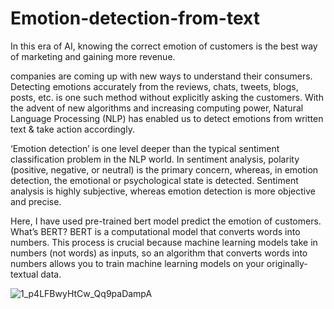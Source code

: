 # Emotion-detection-from-text


   In this era of AI, knowing the correct emotion of customers is the best way of marketing and gaining more revenue.
 
   companies are coming up with new ways to understand their consumers. Detecting emotions accurately from the reviews, chats, tweets, blogs, posts, etc. is one such method without explicitly asking the customers. With the advent of new algorithms and increasing computing power, Natural Language Processing (NLP) has enabled us to detect emotions from written text & take action accordingly.

   ‘Emotion detection’ is one level deeper than the typical sentiment classification problem in the NLP world. In sentiment analysis, polarity (positive, negative, or neutral) is the primary concern, whereas, in emotion detection, the emotional or psychological state is detected. Sentiment analysis is highly subjective, whereas emotion detection is more objective and precise.

 
   Here, I have used pre-trained bert model predict the emotion of customers.
 What’s BERT? BERT is a computational model that converts words into numbers. This process is crucial because machine learning models take in numbers (not words) as inputs, so an algorithm that converts words into numbers allows you to train machine learning models on your originally-textual data.
 
![1_p4LFBwyHtCw_Qq9paDampA](https://user-images.githubusercontent.com/63289988/188880532-12048e53-347e-4060-b4c6-bfbb21bc2b1d.png)
